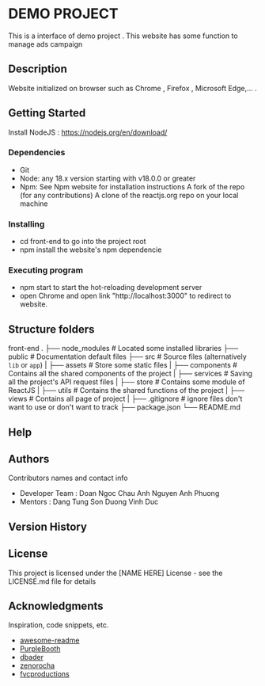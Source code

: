 # DEMO PROJECT 

This is a interface of demo project .
This website has some function to manage ads campaign   

## Description

Website initialized on browser such as Chrome , Firefox , Microsoft Edge,... .  

## Getting Started
Install NodeJS : https://nodejs.org/en/download/

### Dependencies

* Git
* Node: any 18.x version starting with v18.0.0 or greater
* Npm: See Npm website for installation instructions
A fork of the repo (for any contributions)
A clone of the reactjs.org repo on your local machine

### Installing

* cd front-end to go into the project root
* npm install the website's npm dependencie

### Executing program

* npm start to start the hot-reloading development server
* open Chrome and open link "http://localhost:3000" to redirect to website.  

## Structure folders
front-end
.
├── node_modules            # Located some installed libraries
├── public                  # Documentation default files 
├── src                     # Source files (alternatively `lib` or `app`)
|    ├── assets             # Store some static files 
|    ├── components         # Contains all the shared components of the project
|    ├── services           # Saving all the project's API request files
|    ├── store              # Contains some module of ReactJS
|    ├── utils              # Contains the shared functions of the project
|    ├── views              # Contains all page of project
|
├── .gitignore              # ignore files don't want to use or don't want to track
├── package.json
└── README.md

## Help

## Authors

Contributors names and contact info
* Developer Team : 
    Doan Ngoc Chau Anh
    Nguyen Anh Phuong
* Mentors :
    Dang Tung Son
    Duong Vinh Duc

## Version History


## License

This project is licensed under the [NAME HERE] License - see the LICENSE.md file for details

## Acknowledgments

Inspiration, code snippets, etc.
* [awesome-readme](https://github.com/matiassingers/awesome-readme)
* [PurpleBooth](https://gist.github.com/PurpleBooth/109311bb0361f32d87a2)
* [dbader](https://github.com/dbader/readme-template)
* [zenorocha](https://gist.github.com/zenorocha/4526327)
* [fvcproductions](https://gist.github.com/fvcproductions/1bfc2d4aecb01a834b46)